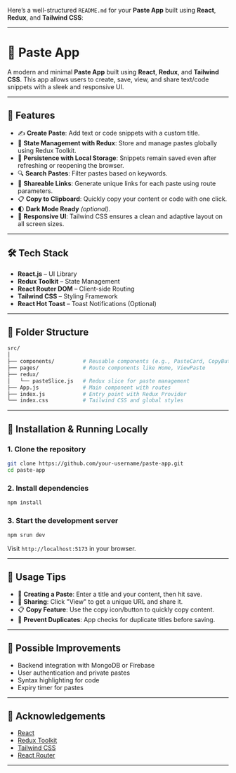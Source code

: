 Here’s a well-structured `README.md` for your **Paste App** built using **React**, **Redux**, and **Tailwind CSS**:

---

# 📝 Paste App

A modern and minimal **Paste App** built using **React**, **Redux**, and **Tailwind CSS**. This app allows users to create, save, view, and share text/code snippets with a sleek and responsive UI.

---

## 🚀 Features

* ✍️ **Create Paste**: Add text or code snippets with a custom title.
* 💾 **State Management with Redux**: Store and manage pastes globally using Redux Toolkit.
* 🧠 **Persistence with Local Storage**: Snippets remain saved even after refreshing or reopening the browser.
* 🔍 **Search Pastes**: Filter pastes based on keywords.
* 🔗 **Shareable Links**: Generate unique links for each paste using route parameters.
* 📋 **Copy to Clipboard**: Quickly copy your content or code with one click.
* 🌓 **Dark Mode Ready** *(optional)*.
* 🎨 **Responsive UI**: Tailwind CSS ensures a clean and adaptive layout on all screen sizes.

---

## 🛠 Tech Stack

* **React.js** – UI Library
* **Redux Toolkit** – State Management
* **React Router DOM** – Client-side Routing
* **Tailwind CSS** – Styling Framework
* **React Hot Toast** – Toast Notifications (Optional)

---

## 📁 Folder Structure

```bash
src/
│
├── components/         # Reusable components (e.g., PasteCard, CopyButton)
├── pages/              # Route components like Home, ViewPaste
├── redux/
│   └── pasteSlice.js   # Redux slice for paste management
├── App.js              # Main component with routes
├── index.js            # Entry point with Redux Provider
└── index.css           # Tailwind CSS and global styles
```

---

## 🧪 Installation & Running Locally

### 1. Clone the repository

```bash
git clone https://github.com/your-username/paste-app.git
cd paste-app
```

### 2. Install dependencies

```bash
npm install
```

### 3. Start the development server

```bash
npm srun dev
```

Visit `http://localhost:5173` in your browser.

---



## 📌 Usage Tips

* 🔘 **Creating a Paste**: Enter a title and your content, then hit save.
* 🔗 **Sharing**: Click "View" to get a unique URL and share it.
* 📋 **Copy Feature**: Use the copy icon/button to quickly copy content.
* 🧼 **Prevent Duplicates**: App checks for duplicate titles before saving.

---

## 🧹 Possible Improvements

* Backend integration with MongoDB or Firebase
* User authentication and private pastes
* Syntax highlighting for code
* Expiry timer for pastes

---



## 🙏 Acknowledgements

* [React](https://reactjs.org/)
* [Redux Toolkit](https://redux-toolkit.js.org/)
* [Tailwind CSS](https://tailwindcss.com/)
* [React Router](https://reactrouter.com/)

---

